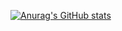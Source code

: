 [![Anurag's GitHub stats](https://github-readme-stats.vercel.app/api?username=faccin-eng)](https://github.com/anuraghazra/github-readme-stats)
